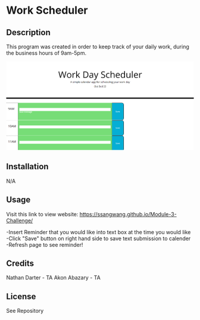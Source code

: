 # Work Scheduler 

## Description
This program was created in order to keep track of your daily work, during the business hours of 9am-5pm.

![Getting Started](Scheduler1.PNG)

## Installation
N/A

## Usage

Visit this link to view website: https://ssangwang.github.io/Module-3-Challenge/

-Insert Reminder that you would like into text box at the time you would like
-Click "Save" button on right hand side to save text submission to calender
-Refresh page to see reminder! 

## Credits 
Nathan Darter - TA 
Akon Abazary - TA 

## License
See Repository 
